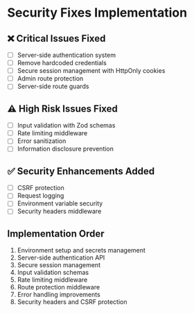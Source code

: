 # Security Fixes Implementation

## ❌ Critical Issues Fixed
- [ ] Server-side authentication system
- [ ] Remove hardcoded credentials
- [ ] Secure session management with HttpOnly cookies
- [ ] Admin route protection
- [ ] Server-side route guards

## ⚠️ High Risk Issues Fixed
- [ ] Input validation with Zod schemas
- [ ] Rate limiting middleware
- [ ] Error sanitization
- [ ] Information disclosure prevention

## ✅ Security Enhancements Added
- [ ] CSRF protection
- [ ] Request logging
- [ ] Environment variable security
- [ ] Security headers middleware

## Implementation Order
1. Environment setup and secrets management
2. Server-side authentication API
3. Secure session management
4. Input validation schemas
5. Rate limiting middleware
6. Route protection middleware
7. Error handling improvements
8. Security headers and CSRF protection
